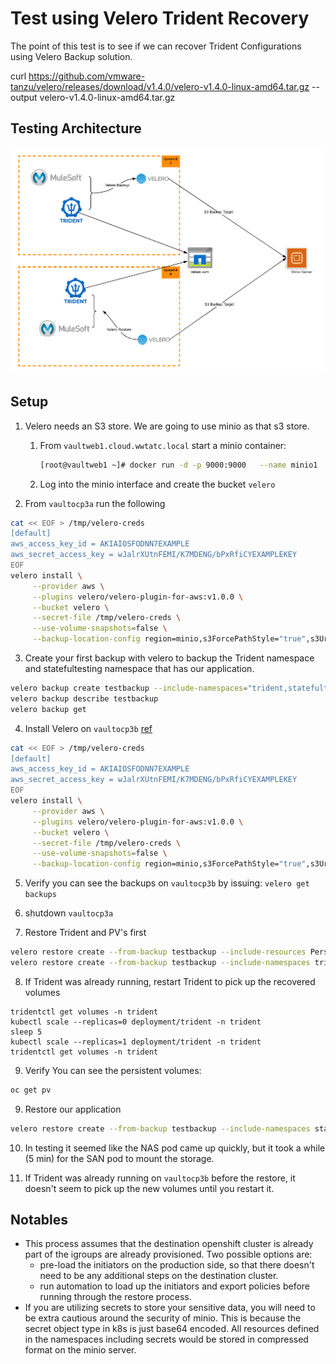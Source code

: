 # Test using Velero Trident Recovery

The point of this test is to see if we can recover Trident Configurations using Velero Backup solution.

curl https://github.com/vmware-tanzu/velero/releases/download/v1.4.0/velero-v1.4.0-linux-amd64.tar.gz --output velero-v1.4.0-linux-amd64.tar.gz

## Testing Architecture
![trident-velero-testing](images/trident-velero-testing.png)

## Setup

1. Velero needs an S3 store. We are going to use minio as that s3 store.
   1. From `vaultweb1.cloud.wwtatc.local` start a minio container:

        ```sh
        [root@vaultweb1 ~]# docker run -d -p 9000:9000   --name minio1   -v /data:/data   -e "MINIO_ACCESS_KEY=AKIAIOSFODNN7EXAMPLE"   -e "MINIO_SECRET_KEY=wJalrXUtnFEMI/K7MDENG/bPxRfiCYEXAMPLEKEY"   minio/minio server /data
        ```
   2. Log into the minio interface and create the bucket `velero`
2. From `vaultocp3a` run the following

```sh
cat << EOF > /tmp/velero-creds
[default]
aws_access_key_id = AKIAIOSFODNN7EXAMPLE
aws_secret_access_key = wJalrXUtnFEMI/K7MDENG/bPxRfiCYEXAMPLEKEY
EOF
velero install \
     --provider aws \
     --plugins velero/velero-plugin-for-aws:v1.0.0 \
     --bucket velero \
     --secret-file /tmp/velero-creds \
     --use-volume-snapshots=false \
     --backup-location-config region=minio,s3ForcePathStyle="true",s3Url=http://vaultweb1.cloud.wwtatc.local:9000
```


3. Create your first backup with velero to backup the Trident namespace and statefultesting namespace that has our application.
```sh
velero backup create testbackup --include-namespaces="trident,statefultesting"  --include-cluster-resources
velero backup describe testbackup
velero backup get
```

4. Install Velero on `vaultocp3b` [ref](https://velero.io/docs/master/basic-install/)

```sh
cat << EOF > /tmp/velero-creds
[default]
aws_access_key_id = AKIAIOSFODNN7EXAMPLE
aws_secret_access_key = wJalrXUtnFEMI/K7MDENG/bPxRfiCYEXAMPLEKEY
EOF
velero install \
     --provider aws \
     --plugins velero/velero-plugin-for-aws:v1.0.0 \
     --bucket velero \
     --secret-file /tmp/velero-creds \
     --use-volume-snapshots=false \
     --backup-location-config region=minio,s3ForcePathStyle="true",s3Url=http://vaultweb1.cloud.wwtatc.local:9000
```

5. Verify you can see the backups on `vaultocp3b` by issuing: `velero get backups`

6. shutdown `vaultocp3a`

7. Restore Trident and PV's first

```sh
velero restore create --from-backup testbackup --include-resources PersistentVolume
velero restore create --from-backup testbackup --include-namespaces trident --include-cluster-resources
```
8. If Trident was already running, restart Trident to pick up the recovered volumes

```
tridentctl get volumes -n trident
kubectl scale --replicas=0 deployment/trident -n trident
sleep 5
kubectl scale --replicas=1 deployment/trident -n trident
tridentctl get volumes -n trident
```

9.  Verify You can see the persistent volumes:
```sh
oc get pv
```

9. Restore our application
```sh
velero restore create --from-backup testbackup --include-namespaces statefultesting
```

10. In testing it seemed like the NAS pod came up quickly, but it took a while (5 min) for the SAN pod to mount the storage.

11. If Trident was already running on `vaultocp3b` before the restore, it doesn't seem to pick up the new volumes until you restart it.

## Notables

* This process assumes that the destination openshift cluster is already part of the igroups are already provisioned. Two possible options are:
    * pre-load the initiators on the production side, so that there doesn't need to be any additional steps on the destination cluster.
    * run automation to load up the initiators and export policies before running through the restore process.
* If you are utilizing secrets to store your sensitive data, you will need to be extra cautious around the security of minio. This is because the secret object type in k8s is just base64 encoded.  All resources defined in the namespaces including secrets would be stored in compressed format on the minio server.

